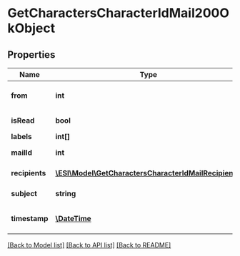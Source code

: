 # GetCharactersCharacterIdMail200OkObject

## Properties
Name | Type | Description | Notes
------------ | ------------- | ------------- | -------------
**from** | **int** | From whom the mail was sent | [optional] 
**isRead** | **bool** | is_read boolean | [optional] 
**labels** | **int[]** | labels array | [optional] 
**mailId** | **int** | mail_id integer | [optional] 
**recipients** | [**\ESI\Model\GetCharactersCharacterIdMailRecipient[]**](GetCharactersCharacterIdMailRecipient.md) | Recipients of the mail | [optional] 
**subject** | **string** | Mail subject | [optional] 
**timestamp** | [**\DateTime**](\DateTime.md) | When the mail was sent | [optional] 

[[Back to Model list]](../README.md#documentation-for-models) [[Back to API list]](../README.md#documentation-for-api-endpoints) [[Back to README]](../README.md)


